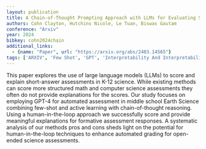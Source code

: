 ```yaml
---
layout: publication
title: A Chain-of-Thought Prompting Approach with LLMs for Evaluating Students Formative Assessment Responses in Science
authors: Cohn Clayton, Hutchins Nicole, Le Tuan, Biswas Gautam
conference: "Arxiv"
year: 2024
bibkey: cohn2024chain
additional_links:
  - {name: "Paper", url: "https://arxiv.org/abs/2403.14565"}
tags: ['ARXIV', 'Few Shot', 'GPT', 'Interpretability And Interpretability', 'LLM', 'Model Architecture', 'Pretraining Methods', 'Prompting', 'Tools']
---
```

This paper explores the use of large language models (LLMs) to score and explain short-answer assessments in K-12 science. While existing methods can score more structured math and computer science assessments they often do not provide explanations for the scores. Our study focuses on employing GPT-4 for automated assessment in middle school Earth Science combining few-shot and active learning with chain-of-thought reasoning. Using a human-in-the-loop approach we successfully score and provide meaningful explanations for formative assessment responses. A systematic analysis of our methods pros and cons sheds light on the potential for human-in-the-loop techniques to enhance automated grading for open-ended science assessments.

